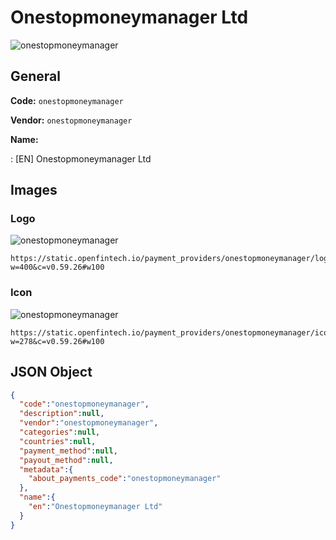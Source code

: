 
# Onestopmoneymanager Ltd 
![onestopmoneymanager](https://static.openfintech.io/payment_providers/onestopmoneymanager/logo.png?w=400&c=v0.59.26#w100)  

## General 
 
**Code:** `onestopmoneymanager` 
 
**Vendor:** `onestopmoneymanager` 
 
**Name:** 
 
:	[EN] Onestopmoneymanager Ltd 
 

## Images 

### Logo 
 
![onestopmoneymanager](https://static.openfintech.io/payment_providers/onestopmoneymanager/logo.png?w=400&c=v0.59.26#w100)  

```
https://static.openfintech.io/payment_providers/onestopmoneymanager/logo.png?w=400&c=v0.59.26#w100
```  

### Icon 
 
![onestopmoneymanager](https://static.openfintech.io/payment_providers/onestopmoneymanager/icon.png?w=278&c=v0.59.26#w100)  

```
https://static.openfintech.io/payment_providers/onestopmoneymanager/icon.png?w=278&c=v0.59.26#w100
```  

## JSON Object 

```json
{
  "code":"onestopmoneymanager",
  "description":null,
  "vendor":"onestopmoneymanager",
  "categories":null,
  "countries":null,
  "payment_method":null,
  "payout_method":null,
  "metadata":{
    "about_payments_code":"onestopmoneymanager"
  },
  "name":{
    "en":"Onestopmoneymanager Ltd"
  }
}
```  
